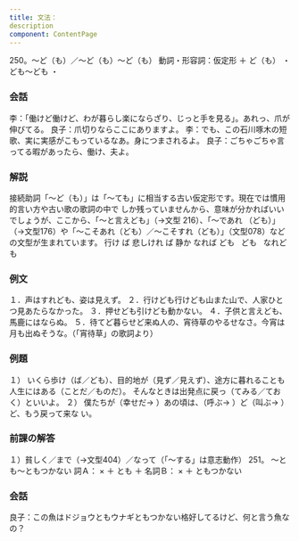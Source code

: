```yaml
---
title: 文法：
description
component: ContentPage
---
```



250。～ど（も）／～ど（も）～ど（も）
動詞・形容詞：仮定形 ＋ ど（も） ・
ども～ども ・
### 会話
李：「働けど働けど、わが暮らし楽にならざり、じっと手を見る」。あれっ、爪が伸びてる。 良子：爪切りならここにありますよ。
李：でも、この石川啄木の短歌、実に実感がこもっているなあ。身につまされるよ。 良子：ごちゃごちゃ言ってる暇があったら、働け、夫よ。
### 解説
接続助詞「～ど（も）」は「～ても」に相当する古い仮定形です。現在では慣用的言い方や古い歌の歌詞の中で しか残っていませんから、意味が分かればいいでしょうが、ここから、「～と言えども」（→文型 216）、「～であれ
（ども）」（→文型176）や「～こそあれ（ども）／～こそすれ（ども）」（文型078）などの文型が生まれています。
行け ば 悲しけれ ば 静か なれば
ども   ども   なれども
### 例文
１．声はすれども、姿は見えず。
２．行けども行けども山また山で、人家ひとつ見あたらなかった。
３．押せども引けども動かない。
４．子供と言えども、馬鹿にはならぬ。
５．待てど暮らせど来ぬ人の、宵待草のやるせなさ。今宵は月も出ぬそうな。（「宵待草」の歌詞より）
### 例題
１） いくら歩け（ば／ども）、目的地が（見ず／見えず）、途方に暮れることも人生にはある（ことだ／ものだ）。
そんなときは出発点に戻っ（てみる／ておく）といいよ。
２） 僕たちが（幸せだ→ ）あの頃は、（呼ぶ→ ）ど（叫ぶ→ ）ど、もう戻って来な い。
### 前課の解答
１）貧しく／まで（→文型404）／なって（「～する」は意志動作）
251。 ～とも～ともつかない
詞Ａ： × ＋ とも ＋ 名詞Ｂ： × ＋ ともつかない
### 会話
良子：この魚はドジョウともウナギともつかない格好してるけど、何と言う魚なの？
